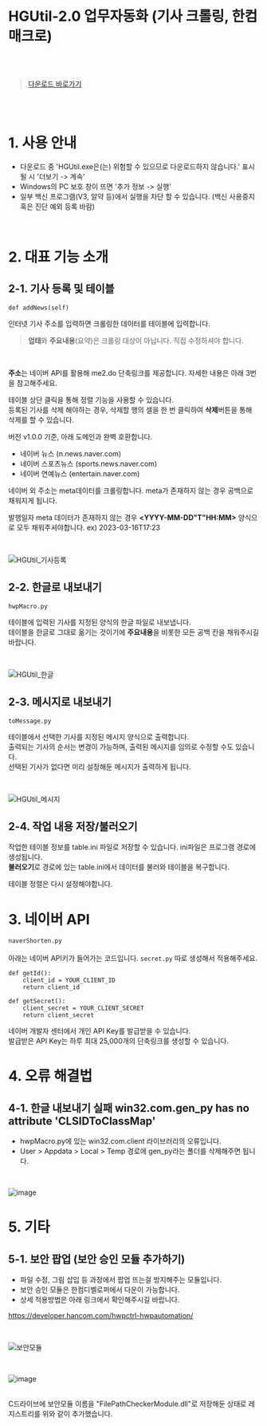 # HGUtil-2.0 업무자동화 (기사 크롤링, 한컴 매크로)

<br>
<br>

> [다운로드 바로가기](https://github.com/memoday/HGUtil-2.0/releases)

<br>
<br>

<h1> 1. 사용 안내</h1>

- 다운로드 중 'HGUtil.exe은(는) 위험할 수 있으므로 다운로드하지 않습니다.' 표시될 시 '더보기 -> 계속'
- Windows의 PC 보호 창이 뜨면 '추가 정보 -> 실행'
- 일부 백신 프로그램(V3, 알약 등)에서 실행을 차단 할 수 있습니다. (백신 사용중지 혹은 진단 예외 등록 바람)
<br>

<h1> 2. 대표 기능 소개</h1>

<h2> 2-1. 기사 등록 및 테이블 </h2>

```def addNews(self)```

인터넷 기사 주소를 입력하면 크롤링한 데이터를 테이블에 입력합니다.
<br>
> **업태**와 **주요내용**(요약)은 크롤링 대상이 아닙니다. 직접 수정하셔야 합니다.
<br>

**주소**는 네이버 API를 활용해 me2.do 단축링크를 제공합니다. 자세한 내용은 아래 3번을 참고해주세요.
<br>

테이블 상단 클릭을 통해 정렬 기능을 사용할 수 있습니다.
<br>
등록된 기사를 삭제 해야하는 경우, 삭제할 행의 셀을 한 번 클릭하여 **삭제**버튼을 통해 삭제를 할 수 있습니다.
<br>

버전 v1.0.0 기준, 아래 도메인과 완벽 호환합니다.

- 네이버 뉴스 (n.news.naver.com)
- 네이버 스포츠뉴스 (sports.news.naver.com)
- 네이버 연예뉴스 (entertain.naver.com)

네이버 외 주소는 meta데이터를 크롤링합니다. meta가 존재하지 않는 경우 공백으로 채워지게 됩니다.


발행일자 meta 데이터가 존재하지 않는 경우 **<YYYY-MM-DD"T"HH:MM>** 양식으로 모두 채워주셔야합니다. ex) 2023-03-16T17:23

<br>

![HGUtil_기사등록](https://user-images.githubusercontent.com/74040890/220837501-e6e20a6a-8a27-43dc-9d1d-a85a5140427c.gif)


<h2> 2-2. 한글로 내보내기 </h2>

```hwpMacro.py```

테이블에 입력된 기사를 지정된 양식의 한글 파일로 내보냅니다.
<br>
테이블을 한글로 그대로 옮기는 것이기에  **주요내용**을 비롯한 모든 공백 칸을 채워주시길 바랍니다.
<br>



<br>

![HGUtil_한글](https://user-images.githubusercontent.com/74040890/220838770-96f79a83-343e-4311-bb47-3a75d3175f4e.gif)


<h2> 2-3. 메시지로 내보내기 </h2>

```toMessage.py```

테이블에서 선택한 기사를 지정된 메시지 양식으로 출력합니다.
<br>
출력되는 기사의 순서는 변경이 가능하며, 출력된 메시지를 임의로 수정할 수도 있습니다.
<br>
선택된 기사가 없다면 미리 설정해둔 메시지가 출력하게 됩니다.

<br>

![HGUtil_메시지](https://user-images.githubusercontent.com/74040890/220840102-7cf2134a-c964-43a0-8f71-625b6a7f9420.gif)


<h2> 2-4. 작업 내용 저장/불러오기 </h2>

작업한 테이블 정보를 table.ini 파일로 저장할 수 있습니다. ini파일은 프로그램 경로에 생성됩니다.
<br>
**불러오기**로 경로에 있는 table.ini에서 데이터를 불러와  테이블을 복구합니다.
<br>

테이블 정렬은 다시 설정해야합니다.
<br>

<h1>3. 네이버 API </h1>

```naverShorten.py```
<br><br>
아래는 네이버 API키가 들어가는 코드입니다. ```secret.py``` 따로 생성해서 적용해주세요.

```
def getId():
    client_id = YOUR_CLIENT_ID
    return client_id

def getSecret():
    client_secret = YOUR_CLIENT_SECRET
    return client_secret
```

네이버 개발자 센터에서 개인 API Key를 발급받을 수 있습니다.
<br>
발급받은 API Key는 하루 최대 25,000개의 단축링크를 생성할 수 있습니다.
<br>

<h1>4. 오류 해결법 </h1>
<h2> 4-1. 한글 내보내기 실패 win32.com.gen_py has no attribute 'CLSIDToClassMap' </h2>

- hwpMacro.py에 있는 win32.com.client 라이브러리의 오류입니다.
- User > Appdata > Local > Temp 경로에 gen_py라는 폴더를 삭제해주면 됩니다.

<br>

![image](https://user-images.githubusercontent.com/74040890/225817878-f21786ae-6636-4619-ab98-abfc407c8aed.png)

<h1>5. 기타 </h1>
<h2> 5-1. 보안 팝업 (보안 승인 모듈 추가하기) </h2>

- 파일 수정, 그림 삽입 등 과정에서 팝업 뜨는걸 방지해주는 모듈입니다.
- 보안 승인 모듈은 한컴디벨로퍼에서 다운이 가능합니다.
- 상세 적용방법은 아래 링크에서 확인해주시길 바랍니다.

https://developer.hancom.com/hwpctrl-hwpautomation/

<br>

![보안모듈](https://user-images.githubusercontent.com/74040890/231094919-245a85b2-1f2b-4990-92fd-1cc34fa0a7c5.png)

<br>

![image](https://user-images.githubusercontent.com/74040890/232679312-fa32efe2-d346-4100-b14f-31891bb2710e.png)

<br>
C드라이브에 보안모듈 이름을 "FilePathCheckerModule.dll"로 저장해둔 상태로 레지스트리를 위와 같이 추가했습니다.

